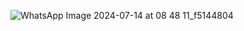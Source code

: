 ​![WhatsApp Image 2024-07-14 at 08 48 11_f5144804](https://github.com/user-attachments/assets/c3f6d514-ed73-4ec3-87e7-79e2f461f957)
